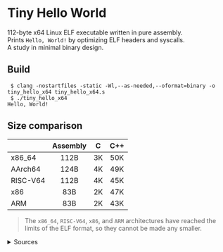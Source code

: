 # Tiny Hello World

112-byte x64 Linux ELF executable written in pure assembly.  
Prints `Hello, World!` by optimizing ELF headers and syscalls.  
A study in minimal binary design.  

## Build

```
 $ clang -nostartfiles -static -Wl,--as-needed,--oformat=binary -o tiny_hello_x64 tiny_hello_x64.s
 $ ./tiny_hello_x64
Hello, World!
```

## Size comparison

|          | Assembly |   C   |   C++   |
| :------- | :------: | :---: | :-----: |
|  x86_64  |   112B   |   3K  |   50K   |
|  AArch64 |   124B   |   4K  |   49K   |
| RISC-V64 |   112B   |   4K  |   45K   |
|    x86   |    83B   |   2K  |   47K   |
|    ARM   |    83B   |   2K  |   43K   |

> The `x86_64`, `RISC-V64`, `x86`, and `ARM` architectures have reached the limits of the ELF format, so they cannot be made any smaller.

<details><summary>Sources</summary>

- C
```c
#include <stdio.h>

int main() {
  printf("Hello, World!\n");
}
```
- C++
```cpp
#include <print>

int main() {
  std::println("Hello, World!");
}
```
</details>
